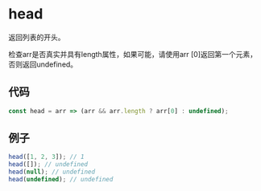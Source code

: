 # head

返回列表的开头。

检查arr是否真实并具有length属性，如果可能，请使用arr [0]返回第一个元素，否则返回undefined。

## 代码

```js
const head = arr => (arr && arr.length ? arr[0] : undefined);
```

## 例子

```js
head([1, 2, 3]); // 1
head([]); // undefined
head(null); // undefined
head(undefined); // undefined
```

